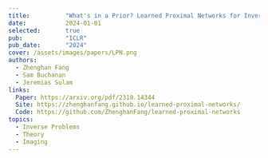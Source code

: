 ```yaml
---
title:          "What's in a Prior? Learned Proximal Networks for Inverse Problems"
date:           2024-01-01
selected:       true
pub:            "ICLR"
pub_date:       "2024"
cover: /assets/images/papers/LPN.png
authors:
  - Zhenghan Fang
  - Sam Buchanan
  - Jeremias Sulam
links:
  Paper: https://arxiv.org/pdf/2310.14344
  Site: https://zhenghanfang.github.io/learned-proximal-networks/
  Code: https://github.com/ZhenghanFang/learned-proximal-networks
topics:
  - Inverse Problems
  - Theory
  - Imaging
---
```

